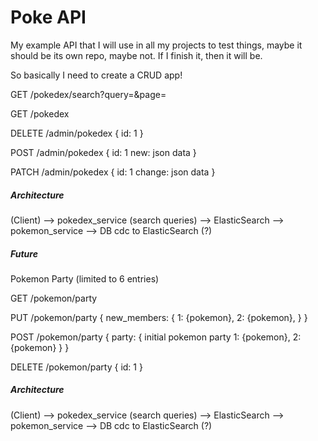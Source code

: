 # Poke API

My example API that I will use in all my projects to test things, maybe it should be its own repo, maybe not. If I finish it, then it will be.

So basically I need to create a CRUD app!

GET /pokedex/search?query=&page=

GET /pokedex

DELETE /admin/pokedex
{
    id: 1
}

POST /admin/pokedex
{
    id: 1
    new: json data
}

PATCH /admin/pokedex
{
    id: 1
    change: json data
}

##### Architecture

(Client)
-->  pokedex_service (search queries)       --> ElasticSearch
-->  pokemon_service                        --> DB cdc to ElasticSearch (?)


##### Future

Pokemon Party (limited to 6 entries)

GET /pokemon/party

PUT /pokemon/party
{
new_members: {
    1: {pokemon},
    2: {pokemon},
}
}

POST /pokemon/party
{
party: {
initial pokemon party
    1: {pokemon},
    2: {pokemon}
}
}

DELETE /pokemon/party
{ id: 1 }


##### Architecture

(Client)
-->  pokedex_service (search queries)       --> ElasticSearch
-->  pokemon_service                        --> DB cdc to ElasticSearch (?)

